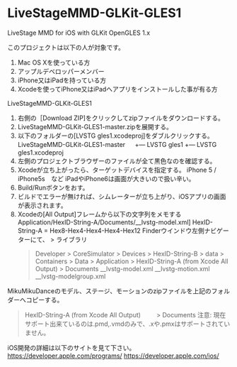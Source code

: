 # LiveStageMMD-GLKit-GLES1
LiveStage MMD for iOS with GLKit OpenGLES 1.x

このプロジェクトは以下の人が対象です。
1. Mac OS Xを使っている方
2. アップルデベロッパーメンバー
3. iPhone又はiPadを持っている方
4. Xcodeを使ってiPhone又はiPadへアプリをインストールした事が有る方


LiveStageMMD-GLKit-GLES1
1. 右側の［Download ZIP]をクリックしてzipファイルをダウンロードする。
2. LiveStageMMD-GLKit-GLES1-master.zipを展開する。
3. 以下のフォルダーの[LVSTG gles1.xcodeproj]をダブルクリックする。
   LiveStageMMD-GLKit-GLES1-master
　   +— LVSTG gles1
         +— LVSTG gles1.xcodeproj
4. 左側のプロジェクトブラウザーのファイルが全て黒色なのを確認する。
5. Xcodeが立ち上がったら、ターゲットデバイスを指定する。
    iPhone 5 / iPhone5s　など
    iPadやiPhone6は画面が大きいので扱い辛い。
6. Build/Runボタンをおす。
7. ビルドでエラーが無ければ、シムレーターが立ち上がり、iOSアプリの画面が表示されます。
8. Xcodeの[All Output]フレームから以下の文字列をメモする
   Application/HexID-String-A/Documents/__lvstg-model.xml]
   HexID-String-A = Hex8-Hex4-Hex4-Hex4-Hex12
   Finderウインドウ左側ナビゲーターにて、
    <user home> > ライブラリ
    > Developer
        > CoreSimulator
           > Devices
              > HexID-String-B
                  > data
                     > Containers
                         > Data
                             > Application
                                > HexID-String-A (from Xcode All Output)
                                   > Documents
                                       __lvstg-model.xml
                                       __lvstg-motion.xml
                                       __lvstg-modelgroup.xml

MikuMikuDanceのモデル、ステージ、モーションのzipファイルを上記のフォルダーへコピーする。
  > HexID-String-A (from Xcode All Output)
　　   > Documents
  注意: 現在サポート出来ているのは.pmd,.vmdのみで、.xや.pmxはサポートされていません。



iOS開発の詳細は以下のサイトを見て下さい。
https://developer.apple.com/programs/
https://developer.apple.com/ios/


